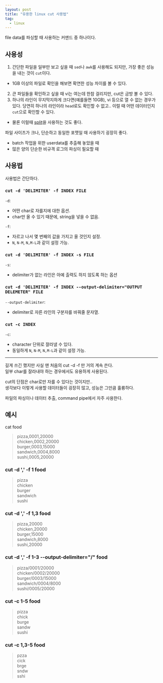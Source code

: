 ```yaml
---
layout: post
title: "유용한 linux cut 사용법"
tag:
  - linux
---
```


file data를 파싱할 때 사용하는 커맨드 중 하나이다.  

## 사용성

1. 간단한 파일을 일부만 보고 싶을 때 `sed`나 `awk`를 사용해도 되지만, 가장 좋은 성능을 내는 것이 `cut`이다.  
  - 1GB 이상의 파일로 확인을 해보면 확연한 성능 차이를 볼 수 있다.  
2. 큰 파일들을 확인하고 싶을 때 vi는 여는데 한참 걸리지만, cut은 금방 볼 수 있다.
3. 하나의 라인이 무지막지하게 크다면(예를들면 10GB), vi 등으로 열 수 없는 경우가 있다. 당연히 하나의 라인이라 `head`로도 확인할 수 없고.. 이럴 때 어떤 데이터인지 `cut`으로 확인할 수 있다.
  - 물론 이럴때 [split](https://meansoup.github.io/2021/04/07/split/)을 사용하는 것도 좋다.

파일 사이즈가 크나, 단순하고 동일한 포맷일 때 사용하기 굉장히 좋다.
- batch 작업을 위한 userdata를 추출해 놓았을 때
- 많은 양의 단순한 비규격 로그의 파싱이 필요할 때

## 사용법

사용법은 간단하다.

### `cut -d 'DELIMITER' -f INDEX FILE`

`-d`:  
- 어떤 char로 자를지에 대한 옵션.
- char만 올 수 있기 때문에, string을 넣을 수 없음.

`-f`:  
- 자르고 나서 몇 번째의 값을 가지고 올 것인지 설정.
- `N`, `N-M`, `N,M-L`과 같이 설정 가능.

### `cut -d 'DELIMITER' -f INDEX -s FILE`

`-s`:
- delimiter가 없는 라인은 아예 출력도 하지 않도록 하는 옵션

### `cut -d 'DELIMITER' -f INDEX --output-delimiter="OUTPUT DELEMETER" FILE`

`--output-delimiter`:  
- delimiter로 자른 라인의 구분자를 바꿔줄 문자열.

### `cut -c INDEX`

`-c`:
- character 단위로 잘라낼 수 있다.  
- 동일하게 `N`, `N-M`, `N,M-L`과 같이 설정 가능.


---

길게 쓰긴 했지만 사실 맨 처음의 cut -d -f 만 거의 계속 쓴다.  
일부 char를 잘라내야 하는 경우에서도 유용하게 사용된다.

cut의 단점은 char로만 자를 수 있다는 것이지만..  
생각보다 이렇게 사용할 데이터들이 굉장히 많고, 성능은 그만큼 훌륭하다.

파일의 파싱이나 데이터 추출, command pipe에서 자주 사용한다.

## 예시

cat food

> pizza,0001,20000  
> chicken,0002,20000  
> burger,0003,15000  
> sandwich,0004,8000  
> sushi,0005,20000  

### cut -d ',' -f 1 food

> pizza  
> chicken  
> burger  
> sandwich  
> sushi  

### cut -d ',' -f 1,3 food

> pizza,20000  
> chicken,20000  
> burger,15000  
> sandwich,8000  
> sushi,20000  

### cut -d ',' -f 1-3 --output-delimiter="/" food

> pizza/0001/20000  
> chicken/0002/20000  
> burger/0003/15000  
> sandwich/0004/8000  
> sushi/0005/20000  

### cut -c 1-5 food

> pizza  
> chick  
> burge  
> sandw  
> sushi  

### cut -c 1,3-5 food

> pzza  
> cick  
> brge  
> sndw  
> sshi  
